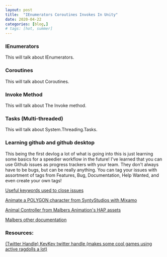 ```yaml
---
layout: post
title:  "IEnumerators Coroutines Invokes In Unity"
date: 2020-04-22
categories: [blog,]
# tags: [hot, summer]
---
```


<H3>IEnumerators</H3>
<p>
This will talk about IEnumerators.
</p>
<H3>Coroutines</H3>
<p>
This will talk about Coroutines.
</p>
<H3>Invoke Method</H3>
<p>
This will talk about The Invoke method.
</p>
<H3>Tasks (Multi-threaded)</H3>
<p>
This will talk about System.Threading.Tasks.
</p>

<H3>Learning github and github desktop</H3>
<p>
This being the first devlog a lot of what is going into this is just learning some basics for a speedier workflow in the future!
I've learned that you can use Github issues as progress trackers with your team. They don't always have to be bugs, but can be really anything. You can tag your issues with assortment of tags from Features, Bug, Documentation, Help Wanted, and even create your own tags!
</p>


<p>
<a href="https://help.github.com/en/enterprise/2.16/user/github/managing-your-work-on-github/closing-issues-using-keywords"> Useful keywords used to close issues</a>

<a href="https://www.youtube.com/watch?v=9H0aJhKSlEQ"> Animate a POLYGON character from SyntyStudios with Mixamo</a>

<a href="https://malbersanimations.gitbook.io/animal-controller/"> Animal Controller from Malbers Animation's HAP assets</a>

<a href="https://docs.google.com/document/d/1NBy_RQan4Snv6loWhjRZH5UA7jPw6T2JeZiCikCfuSI/edit#heading=h.cqhcpvpgaydk"> Malbers other documentation</a>
</p>


<h3>Resources:</h3>

<a href="https://twitter.com/Der_Kevin"> (Twitter Handle) KevKev twitter handle (makes some cool games using active ragdolls a lot)</a>





